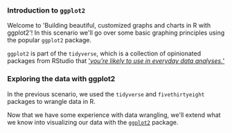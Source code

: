 ### Introduction to `ggplot2`

Welcome to 'Building beautiful, customized graphs and charts in R with ggplot2'! In this scenario we'll go over some basic graphing principles using the popular `ggplot2` package.

`ggplot2` is part of the `tidyverse`, which is a collection of opinionated packages from RStudio that ['*you're likely to use in everyday data analyses.*'](https://www.tidyverse.org/packages/)

### Exploring the data with ggplot2

In the previous scenario, we used the `tidyverse` and `fivethirtyeight` packages to wrangle data in R. 



Now that we have some experience with data wrangling, we'll extend what we know into visualizing our data with the [`ggplot2`](https://ggplot2.tidyverse.org/) package.
